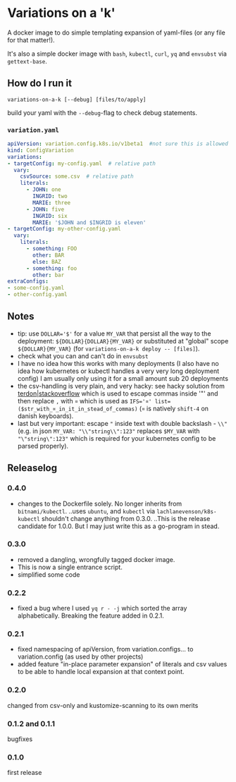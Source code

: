 # Variations on a 'k'
A docker image to do simple templating expansion of yaml-files (or any file for that matter!).

It's also a simple docker image with `bash`, `kubectl`, `curl`, `yq` and `envsubst` via `gettext-base`.

## How do I run it
```
variations-on-a-k [--debug] [files/to/apply]
```
build your yaml with the `--debug`-flag to check debug statements.

### `variation.yaml`
```yaml
apiVersion: variation.config.k8s.io/v1beta1  #not sure this is allowed for legal reasons, so it may change
kind: ConfigVariation
variations:
- targetConfig: my-config.yaml  # relative path
  vary:
    csvSource: some.csv  # relative path
    literals:
      - JOHN: one
        INGRID: two
        MARIE: three
      - JOHN: five
        INGRID: six
        MARIE: '$JOHN and $INGRID is eleven'
- targetConfig: my-other-config.yaml
  vary:
    literals:
      - something: FOO
        other: BAR
        else: BAZ
      - something: foo
        other: bar
extraConfigs:
- some-config.yaml
- other-config.yaml
```

## Notes
- tip: use `DOLLAR='$'` for a value `MY_VAR` that persist all the way to the deployment: `${DOLLAR}{DOLLAR}{MY_VAR}` or substituted at "global" scope `${DOLLAR}{MY_VAR}` (for `variations-on-a-k deploy -- [files]`).
- check what you can and can't do in `envsubst`
- I have no idea how this works with many deployments (I also have no idea how kubernetes or kubectl handles a very very long deployment config) I am usually only using it for a small amount sub 20 deployments
- the csv-handling is very plain, and very hacky: see hacky solution from [terdon|stackoverflow](https://unix.stackexchange.com/questions/149661/handling-comma-in-string-values-in-a-csv-file#answer-149681) which is used to escape commas inside '"' and then replace `,` with `¤` which is used as `IFS='¤' list=($str_with_¤_in_it_in_stead_of_commas)` (`¤` is natively `shift-4` on danish keyboards).
- last but very important: escape `"` inside text with double backslash - `\\"` (e.g. in json `MY_VAR: "\\"string\\":123"` replaces `$MY_VAR` with `"\"string\":123"` which is required for your kubernetes config to be parsed properly).

## Releaselog
### 0.4.0
- changes to the Dockerfile solely. No longer inherits from `bitnami/kubectl`.
..uses `ubuntu`, and `kubectl` via `lachlanevenson/k8s-kubectl` shouldn't change anything from 0.3.0.
..This is the release candidate for 1.0.0. But I may just write this as a go-program in stead.
### 0.3.0
- removed a dangling, wrongfully tagged docker image.
- This is now a single entrance script.
- simplified some code
### 0.2.2
- fixed a bug where I used `yq r - -j` which sorted the array alphabetically. Breaking the feature added in 0.2.1.
### 0.2.1
- fixed namespacing of apiVersion, from variation.configs... to variation.config (as used by other projects)
- added feature "in-place parameter expansion" of literals and csv values to be able to handle local expansion at that context point.
### 0.2.0
changed from csv-only and kustomize-scanning to its own merits
### 0.1.2 and 0.1.1
bugfixes
### 0.1.0
first release
